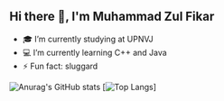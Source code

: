 ## Hi there 👋, I'm Muhammad Zul Fikar
- 🎓 I’m currently studying at UPNVJ
- 💻 I’m currently learning C++ and Java
- ⚡ Fun fact: sluggard

![Anurag's GitHub stats](https://github-readme-stats.vercel.app/api?username=mzfikar&show_icons=true&theme=radical)
[![Top Langs](https://github-readme-stats.vercel.app/api/top-langs/?username=anuraghazra&layout=compact&show_icons=true&theme=radical)]
